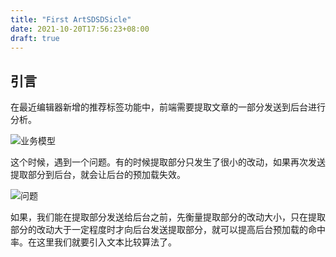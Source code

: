 ```yaml
---
title: "First ArtSDSDSicle"
date: 2021-10-20T17:56:23+08:00
draft: true
---
```

## 引言
在最近编辑器新增的推荐标签功能中，前端需要提取文章的一部分发送到后台进行分析。

![](pic2.png "业务模型")

这个时候，遇到一个问题。有的时候提取部分只发生了很小的改动，如果再次发送提取部分到后台，就会让后台的预加载失效。

![](pic1.png "问题")

如果，我们能在提取部分发送给后台之前，先衡量提取部分的改动大小，只在提取部分的改动大于一定程度时才向后台发送提取部分，就可以提高后台预加载的命中率。在这里我们就要引入文本比较算法了。

